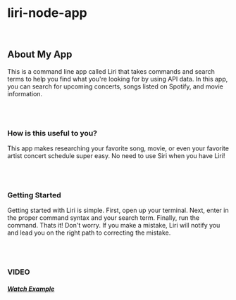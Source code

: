 # liri-node-app
<br/>

<h2>About My App</h2>

<p>This is a command line app called Liri that takes commands and search terms to help you find what you're looking for by using API data. In this app, you can search for upcoming concerts, songs listed on Spotify, and movie information.</p>

<br/>
<br/>

<h3>How is this useful to you?</h3>

<p>This app makes researching your favorite song, movie, or even your favorite artist concert schedule super easy. No need to use Siri when you have Liri!</p>

<br/>
<br/>

<h3>Getting Started</h3>

<p>Getting started with Liri is simple. First, open up your terminal. Next, enter in the proper command syntax and your search term. Finally, run the command. Thats it!
Don't worry. If you make a mistake, Liri will notify you and lead you on the right path to correcting the mistake.</p>

<br/>
<br/>

<h3>VIDEO</h3>

<h5><a href="https://drive.google.com/file/d/1deA-l6idvcd-vcMMkscJqhVGJifjc4s_/view">Watch Example</a></h5>